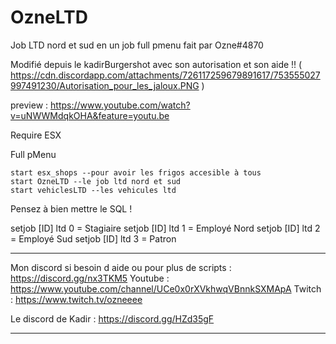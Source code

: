 # OzneLTD

Job LTD nord et sud en un job full pmenu fait par Ozne#4870

Modifié depuis le kadirBurgershot avec son autorisation et son aide !! ( https://cdn.discordapp.com/attachments/726117259679891617/753555027997491230/Autorisation_pour_les_jaloux.PNG )

preview : https://www.youtube.com/watch?v=uNWWMdqkOHA&feature=youtu.be

Require ESX

Full pMenu

```
start esx_shops --pour avoir les frigos accesible à tous
start OzneLTD --le job ltd nord et sud
start vehiclesLTD --les vehicules ltd

```

Pensez à bien mettre le SQL !

setjob [ID] ltd 0 = Stagiaire
setjob [ID] ltd 1 = Employé Nord
setjob [ID] ltd 2 = Employé Sud
setjob [ID] ltd 3 = Patron


***********************************************************************************

Mon discord si besoin d aide ou pour plus de scripts : https://discord.gg/nx3TKM5
Youtube : https://www.youtube.com/channel/UCe0x0rXVkhwqVBnnkSXMApA
Twitch : https://www.twitch.tv/ozneeee

Le discord de Kadir : https://discord.gg/HZd35gF

***********************************************************************************
